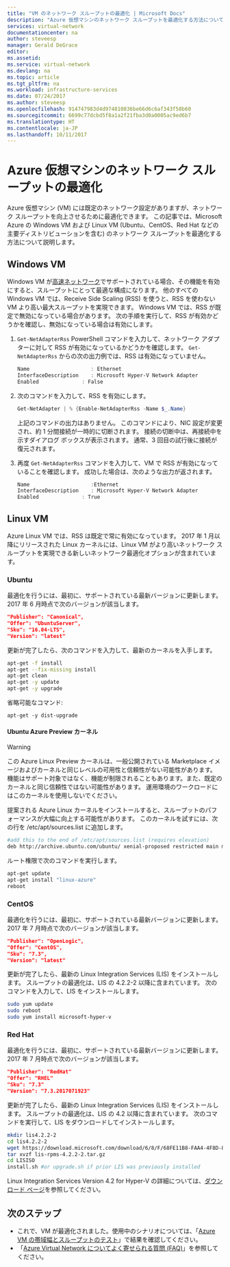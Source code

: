 ```yaml
---
title: "VM のネットワーク スループットの最適化 | Microsoft Docs"
description: "Azure 仮想マシンのネットワーク スループットを最適化する方法について説明します。"
services: virtual-network
documentationcenter: na
author: steveesp
manager: Gerald DeGrace
editor: 
ms.assetid: 
ms.service: virtual-network
ms.devlang: na
ms.topic: article
ms.tgt_pltfrm: na
ms.workload: infrastructure-services
ms.date: 07/24/2017
ms.author: steveesp
ms.openlocfilehash: 914747983d4d974810836be66d6c6af343f58b60
ms.sourcegitcommit: 6699c77dcbd5f8a1a2f21fba3d0a0005ac9ed6b7
ms.translationtype: HT
ms.contentlocale: ja-JP
ms.lasthandoff: 10/11/2017
---
```

# <a name="optimize-network-throughput-for-azure-virtual-machines"></a>Azure 仮想マシンのネットワーク スループットの最適化

Azure 仮想マシン (VM) には既定のネットワーク設定がありますが、ネットワーク スループットを向上させるために最適化できます。 この記事では、Microsoft Azure の Windows VM および Linux VM (Ubuntu、CentOS、Red Hat などの主要ディストリビューションを含む) のネットワーク スループットを最適化する方法について説明します。

## <a name="windows-vm"></a>Windows VM

Windows VM が[高速ネットワーク](virtual-network-create-vm-accelerated-networking.md)でサポートされている場合、その機能を有効にすると、スループットにとって最適な構成になります。 他のすべての Windows VM では、Receive Side Scaling (RSS) を使うと、RSS を使わない VM より高い最大スループットを実現できます。 Windows VM では、RSS が既定で無効になっている場合があります。 次の手順を実行して、RSS が有効かどうかを確認し、無効になっている場合は有効にします。

1. `Get-NetAdapterRss` PowerShell コマンドを入力して、ネットワーク アダプターに対して RSS が有効になっているかどうかを確認します。 `Get-NetAdapterRss` からの次の出力例では、RSS は有効になっていません。

    ```powershell
    Name                    : Ethernet
    InterfaceDescription    : Microsoft Hyper-V Network Adapter
    Enabled              : False
    ```
2. 次のコマンドを入力して、RSS を有効にします。

    ```powershell
    Get-NetAdapter | % {Enable-NetAdapterRss -Name $_.Name}
    ```
    上記のコマンドの出力はありません。 このコマンドにより、NIC 設定が変更され、約 1 分間接続が一時的に切断されます。 接続の切断中は、再接続中を示すダイアログ ボックスが表示されます。 通常、3 回目の試行後に接続が復元されます。
3. 再度 `Get-NetAdapterRss` コマンドを入力して、VM で RSS が有効になっていることを確認します。 成功した場合は、次のような出力が返されます。

    ```powershell
    Name                    :Ethernet
    InterfaceDescription    : Microsoft Hyper-V Network Adapter
    Enabled              : True
    ```

## <a name="linux-vm"></a>Linux VM

Azure Linux VM では、RSS は既定で常に有効になっています。 2017 年 1 月以降にリリースされた Linux カーネルには、Linux VM がより高いネットワーク スループットを実現できる新しいネットワーク最適化オプションが含まれています。

### <a name="ubuntu"></a>Ubuntu

最適化を行うには、最初に、サポートされている最新バージョンに更新します。2017 年 6 月時点で次のバージョンが該当します。
```json
"Publisher": "Canonical",
"Offer": "UbuntuServer",
"Sku": "16.04-LTS",
"Version": "latest"
```
更新が完了したら、次のコマンドを入力して、最新のカーネルを入手します。

```bash
apt-get -f install
apt-get --fix-missing install
apt-get clean
apt-get -y update
apt-get -y upgrade
```

省略可能なコマンド:

`apt-get -y dist-upgrade`
#### <a name="ubuntu-azure-preview-kernel"></a>Ubuntu Azure Preview カーネル
> [!WARNING]
> この Azure Linux Preview カーネルは、一般公開されている Marketplace イメージおよびカーネルと同じレベルの可用性と信頼性がない可能性があります。 機能はサポート対象ではなく、機能が制限されることもあります。また、既定のカーネルと同じ信頼性ではない可能性があります。 運用環境のワークロードにはこのカーネルを使用しないでください。

提案される Azure Linux カーネルをインストールすると、スループットのパフォーマンスが大幅に向上する可能性があります。 このカーネルを試すには、次の行を /etc/apt/sources.list に追加します。

```bash
#add this to the end of /etc/apt/sources.list (requires elevation)
deb http://archive.ubuntu.com/ubuntu/ xenial-proposed restricted main multiverse universe
```

ルート権限で次のコマンドを実行します。
```bash
apt-get update
apt-get install "linux-azure"
reboot
```

### <a name="centos"></a>CentOS

最適化を行うには、最初に、サポートされている最新バージョンに更新します。2017 年 7 月時点で次のバージョンが該当します。
```json
"Publisher": "OpenLogic",
"Offer": "CentOS",
"Sku": "7.3",
"Version": "latest"
```
更新が完了したら、最新の Linux Integration Services (LIS) をインストールします。
スループットの最適化は、LIS の 4.2.2-2 以降に含まれています。 次のコマンドを入力して、LIS をインストールします。

```bash
sudo yum update
sudo reboot
sudo yum install microsoft-hyper-v
```

### <a name="red-hat"></a>Red Hat

最適化を行うには、最初に、サポートされている最新バージョンに更新します。2017 年 7 月時点で次のバージョンが該当します。
```json
"Publisher": "RedHat"
"Offer": "RHEL"
"Sku": "7.3"
"Version": "7.3.2017071923"
```
更新が完了したら、最新の Linux Integration Services (LIS) をインストールします。
スループットの最適化は、LIS の 4.2 以降に含まれています。 次のコマンドを実行して、LIS をダウンロードしてインストールします。

```bash
mkdir lis4.2.2-2
cd lis4.2.2-2
wget https://download.microsoft.com/download/6/8/F/68FE11B8-FAA4-4F8D-8C7D-74DA7F2CFC8C/lis-rpms-4.2.2-2.tar.gz
tar xvzf lis-rpms-4.2.2-2.tar.gz
cd LISISO
install.sh #or upgrade.sh if prior LIS was previously installed
```

Linux Integration Services Version 4.2 for Hyper-V の詳細については、[ダウンロード ページ](https://www.microsoft.com/download/details.aspx?id=55106)を参照してください。

## <a name="next-steps"></a>次のステップ
* これで、VM が最適化されました。使用中のシナリオについては、「[Azure VM の帯域幅とスループットのテスト](virtual-network-bandwidth-testing.md)」で結果を確認してください。
* 「[Azure Virtual Network についてよく寄せられる質問 (FAQ)](virtual-networks-faq.md)」を参照してください。
